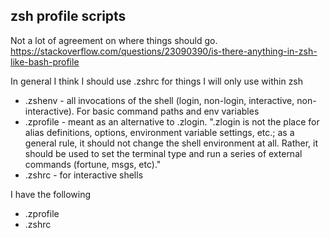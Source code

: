 ## zsh profile scripts

Not a lot of agreement on where things should go. https://stackoverflow.com/questions/23090390/is-there-anything-in-zsh-like-bash-profile

In general I think I should use .zshrc for things I will only use within zsh

* .zshenv - all invocations of the shell (login, non-login, interactive, non-interactive). For basic command paths and env variables
* .zprofile - meant as an alternative to .zlogin. ".zlogin is not the place for alias definitions, options, environment variable settings, etc.; as a general rule, it should not change the shell environment at all. Rather, it should be used to set the terminal type and run a series of external commands (fortune, msgs, etc)."
* .zshrc - for interactive shells

I have the following

* .zprofile
* .zshrc

